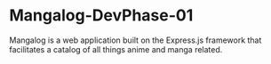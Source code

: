 # Mangalog-DevPhase-01
Mangalog is a web application built on the Express.js framework that facilitates a catalog of all things anime and manga related. 
